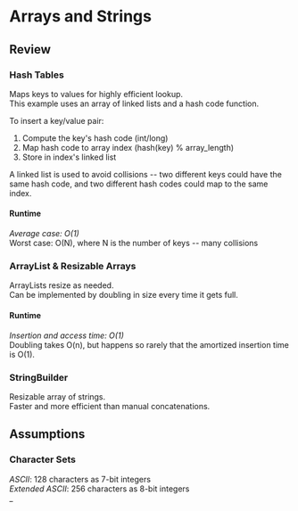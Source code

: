 # Arrays and Strings

## Review

### Hash Tables

Maps keys to values for highly efficient lookup.  
This example uses an array of linked lists and a hash code function.

To insert a key/value pair:  
1. Compute the key's hash code (int/long)  
2. Map hash code to array index (hash(key) % array_length)  
3. Store in index's linked list  

A linked list is used to avoid collisions -- two different keys could have the same hash code, and two different hash codes could map to the same index.

#### Runtime

_Average case: O(1)_  
Worst case: O(N), where N is the number of keys -- many collisions

### ArrayList & Resizable Arrays

ArrayLists resize as needed.  
Can be implemented by doubling in size every time it gets full.

#### Runtime

_Insertion and access time: O(1)_  
Doubling takes O(n), but happens so rarely that the amortized insertion time is O(1).

### StringBuilder

Resizable array of strings.  
Faster and more efficient than manual concatenations.

## Assumptions

### Character Sets

_ASCII_: 128 characters as 7-bit integers  
_Extended ASCII_: 256 characters as 8-bit integers  
_